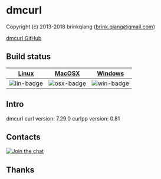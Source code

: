 # dmcurl

Copyright (c) 2013-2018 brinkqiang (brink.qiang@gmail.com)

[dmcurl GitHub](https://github.com/brinkqiang/dmcurl)

## Build status
| [Linux][lin-link] | [MacOSX][osx-link] | [Windows][win-link] |
| :---------------: | :----------------: | :-----------------: |
| ![lin-badge]      | ![osx-badge]       | ![win-badge]        |

[lin-badge]: https://travis-ci.org/brinkqiang/dmcurl.svg?branch=master "Travis build status"
[lin-link]:  https://travis-ci.org/brinkqiang/dmcurl "Travis build status"
[osx-badge]: https://travis-ci.org/brinkqiang/dmcurl.svg?branch=master "Travis build status"
[osx-link]:  https://travis-ci.org/brinkqiang/dmcurl "Travis build status"
[win-badge]: https://ci.appveyor.com/api/projects/status/github/brinkqiang/dmcurl?branch=master&svg=true "AppVeyor build status"
[win-link]:  https://ci.appveyor.com/project/brinkqiang/dmcurl "AppVeyor build status"

## Intro
dmcurl
curl version: 7.29.0
curlpp version: 0.81
## Contacts
[![Join the chat](https://badges.gitter.im/brinkqiang/dmcurl/Lobby.svg)](https://gitter.im/brinkqiang/dmcurl)

## Thanks

